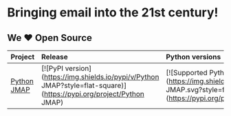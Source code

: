 # Bringing email into the 21st century!


## We ❤️ Open Source

[start_generated]: # (start_generated)

| Project                                                | Release                                                                                                              | Python versions                                                                                                                                 | Activity                                                                                                                                                   | Downloads                                                                                                                     |
|:-------------------------------------------------------|:---------------------------------------------------------------------------------------------------------------------|:------------------------------------------------------------------------------------------------------------------------------------------------|:-----------------------------------------------------------------------------------------------------------------------------------------------------------|:------------------------------------------------------------------------------------------------------------------------------|
| [Python JMAP](https://github.com/boopmail/python-jmap) | [![PyPI version](https://img.shields.io/pypi/v/Python JMAP?style=flat-square)](https://pypi.org/project/Python JMAP) | [![Supported Python versions](https://img.shields.io/pypi/pyversions/Python JMAP.svg?style=flat-square)](https://pypi.org/project/Python JMAP/) | [![GitHub last commit](https://img.shields.io/github/last-commit/boopmail/python-jmap?style=flat-square)](https://github.com/boopmail/python-jmap/commits) | [![PyPI downloads](https://img.shields.io/pypi/dm/Python JMAP?style=flat-square)](https://pypistats.org/packages/Python JMAP) |

[end_generated]: # (end_generated)
